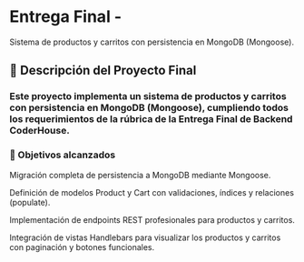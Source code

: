 # Entrega Final - 
Sistema de productos y carritos con persistencia en MongoDB (Mongoose).

## 📄 Descripción del Proyecto Final

### Este proyecto implementa un sistema de productos y carritos con persistencia en MongoDB (Mongoose), cumpliendo todos los requerimientos de la rúbrica de la Entrega Final de Backend CoderHouse.

### 🎯 Objetivos alcanzados

Migración completa de persistencia a MongoDB mediante Mongoose.

Definición de modelos Product y Cart con validaciones, índices y relaciones (populate).

Implementación de endpoints REST profesionales para productos y carritos.

Integración de vistas Handlebars para visualizar los productos y carritos con paginación y botones funcionales.